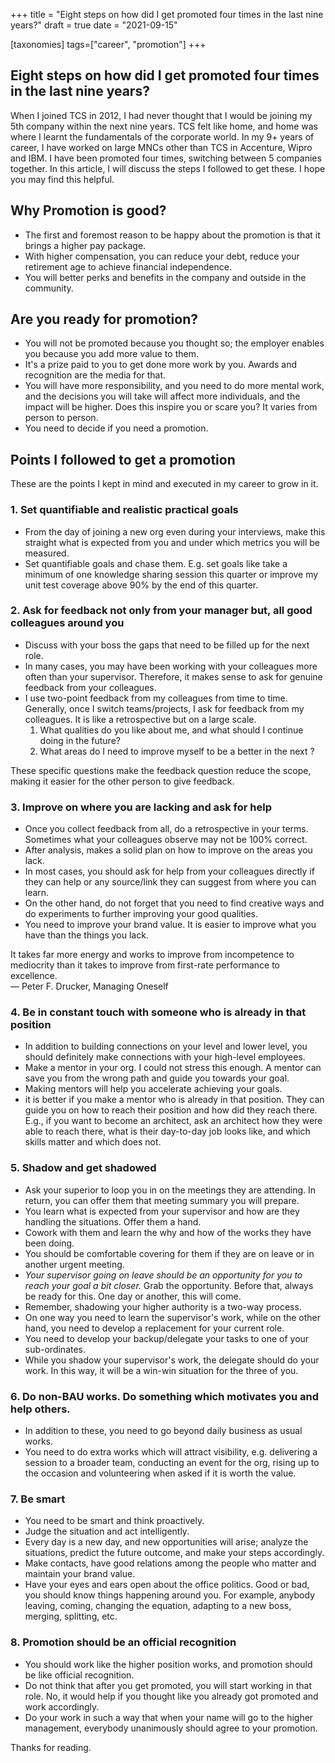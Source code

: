 +++
title = "Eight steps on how did I get promoted four times in the last nine years?"
draft = true
date = "2021-09-15"

[taxonomies]
tags=["career", "promotion"]
+++
## Eight steps on how did I get promoted four times in the last nine years?

When I joined TCS in 2012, I had never thought that I would be joining my 5th company within the next nine years.  TCS felt like home, and home was where I learnt the fundamentals of the corporate world. In my 9+ years of career, I have worked on large MNCs other than TCS in Accenture, Wipro and IBM. I have been promoted four times, switching between 5 companies together. In this article, I will discuss the steps I followed to get these. I hope you may find this helpful.

## Why Promotion is good?

- The first and foremost reason to be happy about the promotion is that it brings a higher pay package. 
- With higher compensation, you can reduce your debt, reduce your retirement age to achieve financial independence. 
- You will better perks and benefits in the company and outside in the community.

## Are you ready for promotion?

- You will not be promoted because you thought so; the employer enables you because you add more value to them. 
- It's a prize paid to you to get done more work by you. Awards and recognition are the media for that.
- You will have more responsibility, and you need to do more mental work, and the decisions you will take will affect more individuals, and the impact will be higher. Does this inspire you or scare you? It varies from person to person.
- You need to decide if you need a promotion.

## Points I followed to get a promotion

These are the points I kept in mind and executed in my career to grow in it.

### 1. Set quantifiable and realistic practical goals

- From the day of joining a new org even during your interviews, make this straight what is expected from you and under which metrics you will be measured. 
- Set quantifiable goals and chase them. E.g. set goals like take a minimum of one knowledge sharing session this quarter or improve my unit test coverage above 90% by the end of this quarter.

### 2. Ask for feedback not only from your manager but, all good colleagues around you

- Discuss with your boss the gaps that need to be filled up for the next role.
- In many cases, you may have been working with your colleagues more often than your supervisor. Therefore, it makes sense to ask for genuine feedback from your colleagues.   
- I use two-point feedback from my colleagues from time to time. Generally, once I switch teams/projects, I ask for feedback from my colleagues. It is like a retrospective but on a large scale.
  1. What qualities do you like about me, and what should I continue doing in the future?
  2. What areas do I need to improve myself to be a better <your goal> in the next <number of years>?

These specific questions make the feedback question reduce the scope, making it easier for the other person to give feedback.

### 3. Improve on where you are lacking and ask for help 

- Once you collect feedback from all, do a retrospective in your terms. Sometimes what your colleagues observe may not be 100% correct. 
- After analysis, makes a solid plan on how to improve on the areas you lack. 
- In most cases, you should ask for help from your colleagues directly if they can help or any source/link they can suggest from where you can learn.
- On the other hand, do not forget that you need to find creative ways and do experiments to further improving your good qualities. 
- You need to improve your brand value. It is easier to improve what you have than the things you lack.


> 
It takes far more energy and works to improve from incompetence to mediocrity than it takes to improve from first-rate performance to excellence.  
― Peter F. Drucker, Managing Oneself 

### 4. Be in constant touch with someone who is already in that position

- In addition to building connections on your level and lower level, you should definitely make connections with your high-level employees.
- Make a mentor in your org. I could not stress this enough. A mentor can save you from the wrong path and guide you towards your goal. 
- Making mentors will help you accelerate achieving your goals.
- it is better if you make a mentor who is already in that position. They can guide you on how to reach their position and how did they reach there. E.g., if you want to become an architect, ask an architect how they were able to reach there, what is their day-to-day job looks like, and which skills matter and which does not.

### 5. Shadow and get shadowed

- Ask your superior to loop you in on the meetings they are attending. In return, you can offer them that meeting summary you will prepare. 
- You learn what is expected from your supervisor and how are they handling the situations. Offer them a hand.
- Cowork with them and learn the why and how of the works they have been doing.
- You should be comfortable covering for them if they are on leave or in another urgent meeting.
- *Your supervisor going on leave should be an opportunity for you to reach your goal a bit closer.* Grab the opportunity. Before that, always be ready for this. One day or another, this will come.
- Remember, shadowing your higher authority is a two-way process. 
- On one way you need to learn the supervisor's work, while on the other hand, you need to develop a replacement for your current role.
- You need to develop your backup/delegate your tasks to one of your sub-ordinates.
- While you shadow your supervisor's work, the delegate should do your work. In this way, it will be a win-win situation for the three of you.

### 6. Do non-BAU works. Do something which motivates you and help others.

- In addition to these, you need to go beyond daily business as usual works.
- You need to do extra works which will attract visibility, e.g. delivering a session to a broader team, conducting an event for the org, rising up to the occasion and volunteering when asked if it is worth the value.

### 7. Be smart

- You need to be smart and think proactively.
- Judge the situation and act intelligently.
- Every day is a new day, and new opportunities will arise; analyze the situations, predict the future outcome, and make your steps accordingly.
- Make contacts, have good relations among the people who matter and maintain your brand value.
- Have your eyes and ears open about the office politics. Good or bad, you should know things happening around you. For example, anybody leaving, coming, changing the equation, adapting to a new boss, merging, splitting, etc.

### 8. Promotion should be an official recognition

- You should work like the higher position works, and promotion should be like official recognition.
- Do not think that after you get promoted, you will start working in that role. No, it would help if you thought like you already got promoted and work accordingly.
- Do your work in such a way that when your name will go to the higher management, everybody unanimously should agree to your promotion.

Thanks for reading. 